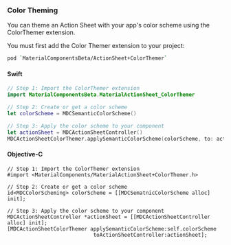 ### Color Theming

You can theme an Action Sheet with your app's color scheme using the ColorThemer extension.

You must first add the Color Themer extension to your project:

```bash
pod `MaterialComponentsBeta/ActionSheet+ColorThemer`
```

<!--<div class="material-code-render" markdown="1">-->
#### Swift
```swift
// Step 1: Import the ColorThemer extension
import MaterialComponentsBeta.MaterialActionSheet_ColorThemer

// Step 2: Create or get a color scheme
let colorScheme = MDCSemanticColorScheme()

// Step 3: Apply the color scheme to your component
let actionSheet = MDCActionSheetController()
MDCActionSheetColorThemer.applySemanticColorScheme(colorScheme, to: actionSheet)
```

#### Objective-C

```objc
// Step 1: Import the ColorThemer extension
#import <MaterialComponents/MaterialActionSheet+ColorThemer.h>

// Step 2: Create or get a color scheme
id<MDCColorScheming> colorScheme = [[MDCSematnicColorScheme alloc] init];

// Step 3: Apply the color scheme to your component
MDCActionSheetController *actionSheet = [[MDCActionSheetController alloc] init];
[MDCActionSheetColorThemer applySemanticColorScheme:self.colorScheme
                            toActionSheetController:actionSheet];
```
<!--</div>-->
